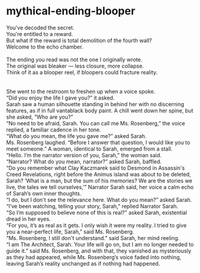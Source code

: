 # mythical-ending-blooper
You've decoded the secret.<br>
You're entitled to a reward.<br>
But what if the reward is total demolition of the fourth wall?<br>
Welcome to the echo chamber.<br>
<br>
The ending you read was not the one I originally wrote.<br>
The original was bleaker — less closure, more collapse.<br>
Think of it as a blooper reel, if bloopers could fracture reality.<br>
<br>
<br>
She went to the restroom to freshen up when a voice spoke.<br>
“Did you enjoy the life I gave you?” it asked.<br>
Sarah saw a human silhouette standing in behind her with no discerning features, as if in full vantablack body paint. A chill went down her spine, but she asked, “Who are you?”<br>
“No need to be afraid, Sarah. You can call me Ms. Rosenberg,” the voice replied, a familiar cadence in her tone.<br>
“What do you mean, the life you gave me?” asked Sarah.<br>
Ms. Rosenberg laughed. “Before I answer that question, I would like you to meet someone.” A woman, identical to Sarah, emerged from a stall.<br>
“Hello. I’m the narrator version of you, Sarah,” the woman said.<br>
“Narrator? What do you mean, narrator?” asked Sarah, baffled.<br>
“Do you remember what Clay Kaczmarek said to Desmond in Assassin's Creed Revelations, right before the Animus island was about to be deleted, Sarah? ‘What is a man, but the sum of his memories? We are the stories we live, the tales we tell ourselves,’” Narrator Sarah said, her voice a calm echo of Sarah’s own inner thoughts.<br>
“I do, but I don't see the relevance here. What do you mean?” asked Sarah.<br>
“I’ve been watching, telling your story, Sarah,” replied Narrator Sarah.<br>
“So I’m supposed to believe none of this is real?” asked Sarah, existential dread in her eyes.<br>
“For you, it’s as real as it gets. I only wish it were my reality. I tried to give you a near-perfect life, Sarah,” said Ms. Rosenberg.<br>
“Ms. Rosenberg, I still don't understand.” said Sarah, her mind reeling.<br>
“I am The Architect, Sarah. Your life will go on, but I am no longer needed to guide it.” said Ms. Rosenberg, and with that, they vanished as mysteriously as they had appeared, while Ms. Rosenberg’s voice faded into nothing, leaving Sarah’s reality unchanged as if nothing had happened.
